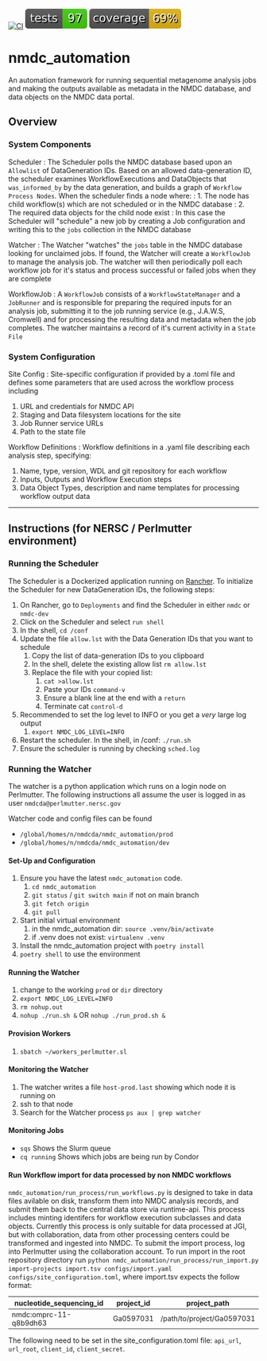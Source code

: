 [![CI](https://github.com/microbiomedata/nmdc_automation/actions/workflows/blt.yml/badge.svg)](https://github.com/microbiomedata/nmdc_automation/actions/workflows/blt.yml)
![Tests](./badges/tests.svg)
![Coverage](./badges/coverage.svg)


<!-- Pytest Coverage Comment:Begin -->
<!-- Pytest Coverage Comment:End -->

# nmdc_automation

An automation framework for running sequential metagenome analysis jobs and making the outputs
available as metadata in the NMDC database, and data objects on the NMDC data portal.

## Overview

### System Components


Scheduler
: The Scheduler polls the NMDC database based upon an `Allowlist` of DataGeneration IDs. Based on an allowed 
data-generation ID, the scheduler examines WorkflowExecutions and DataObjects that `was_informed_by` by the 
data generation, and builds a graph of `Workflow Process Nodes`. When the scheduler finds a node where:
: 1. The node has child workflow(s) which are not scheduled or in the NMDC database
: 2. The required data objects for the child node exist
: In this case the Scheduler will "schedule" a new job by creating a Job configuration and writing this
to the `jobs` collection in the NMDC database

Watcher
: The Watcher "watches" the `jobs` table in the NMDC database looking for unclaimed jobs. If found, the 
Watcher will create a `WorkflowJob` to manage the analysis job.  The watcher will then periodically poll
each workflow job for it's status and process successful or failed jobs when they are complete

WorkflowJob
: A `WorkflowJob` consists of a `WorkflowStateManager` and a `JobRunner` and is responsible for preparing the 
required inputs for an analysis job, submitting it to the job running service (e.g., J.A.W.S, Cromwell) and 
for processing the resulting data and metadata when the job completes.  The watcher maintains a record of it's
current activity in a `State File`

### System Configuration

Site Config
: Site-specific configuration if provided by a .toml file and defines some parameters that are used
across the workflow process including

1. URL and credentials for NMDC API
2. Staging and Data filesystem locations for the site
3. Job Runner service URLs
4. Path to the state file

Workflow Definitions
: Workflow definitions in a .yaml file describing each analysis step, specifying:

1. Name, type, version, WDL and git repository for each workflow
2. Inputs, Outputs and Workflow Execution steps
3. Data Object Types, description and name templates for processing workflow output data

---

## Instructions (for NERSC / Perlmutter environment)


### Running the Scheduler

The Scheduler is a Dockerized application running on [Rancher](https://rancher2.spin.nersc.gov). 
To initialize the Scheduler for new DataGeneration IDs, the following steps:

1. On Rancher, go to `Deployments` and find the Scheduler in either `nmdc` or `nmdc-dev`
2. Click on the Scheduler and select `run shell`
3. In the shell, `cd /conf`
4. Update the file `allow.lst` with the Data Generation IDs that you want to schedule
   1. Copy the list of data-generation IDs to you clipboard
   2. In the shell, delete the existing allow list `rm allow.lst`
   3. Replace the file with your copied list:
      1. `cat >allow.lst`
      2. Paste your IDs `command-v`
      3. Ensure a blank line at the end with a `return` 
      4. Terminate cat `control-d`
5. Recommended to set the log level to INFO or you get a *very* large log output
   1. `export NMDC_LOG_LEVEL=INFO`
6. Restart the scheduler.  In the shell, in /conf:  `./run.sh`
7. Ensure the scheduler is running by checking `sched.log`


### Running the Watcher

The watcher is a python application which runs on a login node on Perlmutter. 
The following instructions all assume the user is logged in as user `nmdcda@perlmutter.nersc.gov`

Watcher code and config files can be found 
- `/global/homes/n/nmdcda/nmdc_automation/prod`
- `/global/homes/n/nmdcda/nmdc_automation/dev`

#### Set-Up and Configuration

1. Ensure you have the latest `nmdc_automation` code.
   1. `cd nmdc_automation`
   2. `git status` / `git switch main` if not on main branch
   3. `git fetch origin`
   4. `git pull`
2. Start initial virtual environment
   1. in the nmdc_automation dir: `source .venv/bin/activate`
   2. if .venv does not exist: `virtualenv .venv`
3. Install the nmdc_automation project with `poetry install`
4. `poetry shell` to use the environment

#### Running the Watcher

1. change to the working `prod` or `dir` directory
2. `export NMDC_LOG_LEVEL=INFO`
3. `rm nohup.out`
4. `nohup ./run.sh &` OR `nohup ./run_prod.sh &`

#### Provision Workers

1. `sbatch ~/workers_perlmutter.sl`

#### Monitoring the Watcher

1. The watcher writes a file `host-prod.last` showing which node it is running on
2. ssh to that node
3. Search for the Watcher process `ps aux | grep watcher`

#### Monitoring Jobs

- `sqs` Shows the Slurm queue
- `cq running` Shows which jobs are being run by Condor



#### Run Workflow import for data processed by non NMDC workflows
`nmdc_automation/run_process/run_workflows.py` is designed to take in data files avilable on disk, transform them into NMDC analysis records, and submit them back to the central data store via runtime-api. This process includes minting identifers for workflow execution subclasses and data objects. Currently this process is only suitable for data processed at JGI, but with collaboration, data from other processing centers could be transformed and ingested into NMDC. 
To submit the import process, log into Perlmutter using the collaboration account. To run import in the root repository directory run `python nmdc_automation/run_process/run_import.py import-projects import.tsv configs/import.yaml configs/site_configuration.toml`, where import.tsv expects the follow format:


| nucleotide_sequencing_id | project_id | project_path |
|----------|------------|-----------|
|nmdc:omprc-11-q8b9dh63 | Ga0597031  | /path/to/project/Ga0597031 |

The following need to be set in the site_configuration.toml file: `api_url`, `url_root`, `client_id`, `client_secret`.


